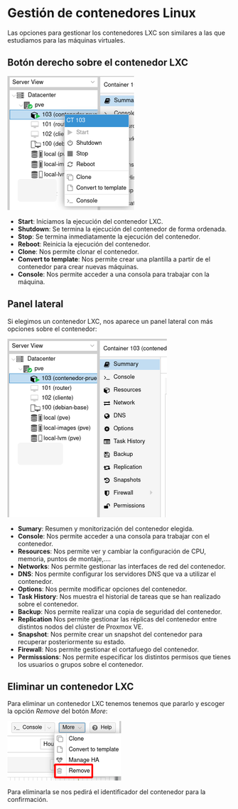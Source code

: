# Gestión de contenedores Linux

Las opciones para gestionar los contenedores LXC son similares a las que estudiamos para las máquinas virtuales.

## Botón derecho sobre el contenedor LXC

![img](img/gestion1.png)

* **Start**: Iniciamos la ejecución del contenedor LXC.
* **Shutdown**: Se termina la ejecución del contenedor de forma
  ordenada.
* **Stop**: Se termina inmediatamente la ejecución del contenedor.
* **Reboot**: Reinicia la ejecución del contenedor.
* **Clone**: Nos permite clonar el contenedor.
* **Convert to template**: Nos permite crear una plantilla a partir de
  el contenedor para crear nuevas máquinas. 
* **Console**: Nos permite acceder a una consola para trabajar con la
  máquina.

## Panel lateral

Si elegimos un contenedor LXC, nos aparece un panel lateral con más opciones sobre el contenedor:

![img](img/gestion2.png)

* **Sumary**: Resumen y monitorización del contenedor elegida.
* **Console**: Nos permite acceder a una consola para trabajar con el contenedor.
* **Resources**: Nos permite ver y cambiar la configuración de CPU, memoria, puntos de montaje,....
* **Networks**: Nos permite gestionar las interfaces de red del contenedor.
* **DNS**: Nos permite configurar los servidores DNS que va a utilizar el contenedor.
* **Options**: Nos permite modificar opciones del contenedor.
* **Task History**: Nos muestra el historial de tareas que se han
  realizado sobre el contenedor.
* **Backup**: Nos permite realizar una copia de seguridad del contenedor.
* **Replication** Nos permite gestionar las réplicas del contenedor
  entre distintos nodos del clúster de Proxmox VE. 
* **Snapshot**: Nos permite crear un snapshot del contenedor para
  recuperar posteriormente su estado. 
* **Firewall**: Nos permite gestionar el cortafuego del contenedor.
* **Permisssions**: Nos permite especificar los distintos permisos que
  tienes los usuarios o grupos sobre el contenedor.

## Eliminar un contenedor LXC

Para eliminar un contenedor LXC tenemos tenemos que pararlo y escoger la opción
*Remove* del botón *More*:

![img](img/gestion3.png)

Para eliminarla se nos pedirá el identificador del contenedor para la confirmación.